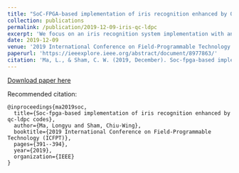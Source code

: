 ```yaml
---
title: "SoC-FPGA-based implementation of iris recognition enhanced by QC-LDPC codes"
collection: publications
permalink: /publication/2019-12-09-iris-qc-ldpc
excerpt: 'We focus on an iris recognition system implementation with an error correction scheme, namely QC-LDPC'
date: 2019-12-09
venue: '2019 International Conference on Field-Programmable Technology (ICFPT)'
paperurl: 'https://ieeexplore.ieee.org/abstract/document/8977863/'
citation: 'Ma, L., & Sham, C. W. (2019, December). Soc-fpga-based implementation of iris recognition enhanced by qc-ldpc codes. In 2019 International Conference on Field-Programmable Technology (ICFPT) (pp. 391-394). IEEE.'
---
```


[Download paper here](https://ieeexplore.ieee.org/abstract/document/8977863/)

Recommended citation: 
```
@inproceedings{ma2019soc,
  title={Soc-fpga-based implementation of iris recognition enhanced by qc-ldpc codes},
  author={Ma, Longyu and Sham, Chiu-Wing},
  booktitle={2019 International Conference on Field-Programmable Technology (ICFPT)},
  pages={391--394},
  year={2019},
  organization={IEEE}
}
```
